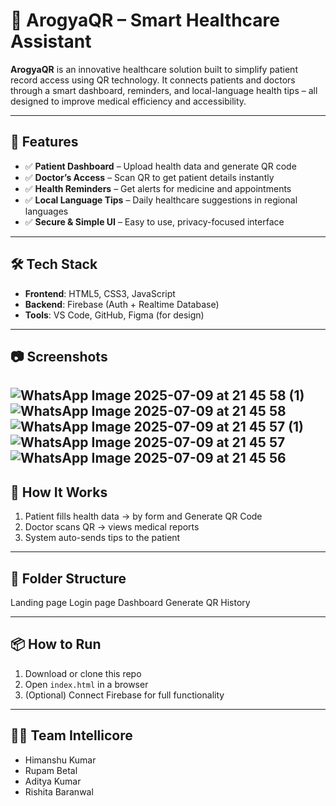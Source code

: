 # 🏥 ArogyaQR – Smart Healthcare Assistant

**ArogyaQR** is an innovative healthcare solution built to simplify patient record access using QR technology. It connects patients and doctors through a smart dashboard, reminders, and local-language health tips – all designed to improve medical efficiency and accessibility.

---

## 🚀 Features

- ✅ **Patient Dashboard** – Upload health data and generate QR code  
- ✅ **Doctor’s Access** – Scan QR to get patient details instantly  
- ✅ **Health Reminders** – Get alerts for medicine and appointments  
- ✅ **Local Language Tips** – Daily healthcare suggestions in regional languages  
- ✅ **Secure & Simple UI** – Easy to use, privacy-focused interface  

---

## 🛠️ Tech Stack

- **Frontend**: HTML5, CSS3, JavaScript  
- **Backend**: Firebase (Auth + Realtime Database)  
- **Tools**: VS Code, GitHub, Figma (for design)

---

## 📷 Screenshots 
![WhatsApp Image 2025-07-09 at 21 45 58 (1)](https://github.com/user-attachments/assets/43e664e0-0b52-4025-95ee-a72ea7bdd44c)
![WhatsApp Image 2025-07-09 at 21 45 58](https://github.com/user-attachments/assets/18dd52a6-21ff-4c97-bffb-ad8d9751181c)
![WhatsApp Image 2025-07-09 at 21 45 57 (1)](https://github.com/user-attachments/assets/0d82d0b8-9f50-4a40-861f-373da5190a38)
![WhatsApp Image 2025-07-09 at 21 45 57](https://github.com/user-attachments/assets/8fd07487-f1e4-4c58-be10-22f526870204)
![WhatsApp Image 2025-07-09 at 21 45 56](https://github.com/user-attachments/assets/9bd93a81-6dcd-4ef5-a819-536182320094)
---

## 🧠 How It Works

1. Patient fills health data → by form and Generate QR Code 
2. Doctor scans QR → views medical reports
3. System auto-sends tips to the patient  

---

## 📂 Folder Structure
Landing page
Login page
Dashboard 
Generate QR
History

---

## 📦 How to Run

1. Download or clone this repo
2. Open `index.html` in a browser
3. (Optional) Connect Firebase for full functionality

---

## 👨‍💻 Team Intellicore

- Himanshu Kumar
- Rupam Betal
- Aditya Kumar
- Rishita Baranwal





